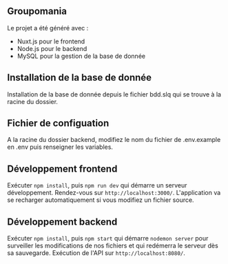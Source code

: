 ## Groupomania

Le projet a été généré avec : 
 - Nuxt.js pour le frontend
 - Node.js pour le backend
 - MySQL pour la gestion de la base de donnée

## Installation de la base de donnée

Installation de la base de donnée depuis le fichier bdd.slq qui se trouve à la racine du dossier.

## Fichier de configuation

A la racine du dossier backend, modifiez le nom du fichier de .env.example en .env puis renseigner les variables.

## Développement frontend

Exécuter `npm install`, puis `npm run dev` qui démarre un serveur développement. Rendez-vous sur `http://localhost:3000/`. L'application va se recharger automatiquement si vous modifiez un fichier source.

## Développement backend

Exécuter `npm install`, puis `npm start` qui démarre `nodemon server` pour surveiller les modifications de nos fichiers et qui redémerra le serveur dès sa sauvegarde. Exécution de l'API sur `http://localhost:8080/`.